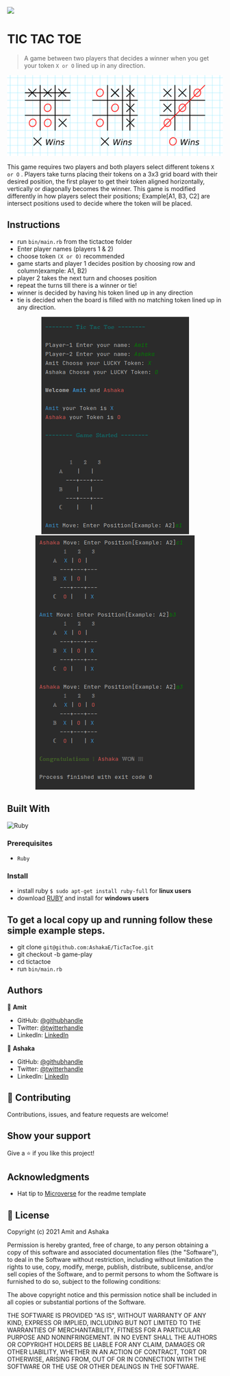 ![](https://img.shields.io/badge/Microverse-blueviolet)

# TIC TAC TOE

> A game between two players that decides a winner when you get your token `X or O` lined up in any direction.

![screenshot](docs/app_screenshot.png)

This game requires two players and both players select different tokens `X or O` . Players take turns placing their tokens on a 3x3 grid board with their desired position, the first player to get their token aligned horizontally, vertically or diagonally becomes the winner. This game is modified differently in how players select their positions; Example[A1, B3, C2] are intersect positions used to decide where the token will be placed.

## Instructions
- run `bin/main.rb` from the tictactoe folder
- Enter player names (players 1 & 2)
- choose token `(X or O)` recommended
- game starts and player 1 decides position by choosing row and column(example: A1, B2)
- player 2 takes the next turn and chooses position
- repeat the turns till there is a winner or tie!
- winner is decided by having his token lined up in any direction
- tie is decided when the board is filled with no matching token lined up in any direction.

<p align="center">
  
  <img src="docs/1.png">
  <img src="docs/2.png">

</p>

## Built With

![Ruby](https://www.vectorlogo.zone/logos/ruby-lang/ruby-lang-horizontal.svg)

### Prerequisites

- `Ruby`

### Install

- install ruby `$ sudo apt-get install ruby-full` for **linux users**
- download [RUBY](https://github.com/oneclick/rubyinstaller2/releases/download/RubyInstaller-2.7.2-1/rubyinstaller-devkit-2.7.2-1-x64.exe) and install for **windows users**

## To get a local copy up and running follow these simple example steps.

- git clone `git@github.com:AshakaE/TicTacToe.git`
- git checkout -b game-play
- cd tictactoe
- run `bin/main.rb`

## Authors

👤 **Amit**

- GitHub: [@githubhandle](https://github.com/KumarAmitt)
- Twitter: [@twitterhandle](https://twitter.com/ArrshAmitt)
- LinkedIn: [LinkedIn](https://www.linkedin.com/in/kumar-amitt)

👤 **Ashaka**

- GitHub: [@githubhandle](https://github.com/AshakaE)
- Twitter: [@twitterhandle](https://twitter.com/shaqzee_)
- LinkedIn: [LinkedIn](https://www.linkedin.com/in/ashaka-egerega-92a8b41b3/)

## 🤝 Contributing

Contributions, issues, and feature requests are welcome!

## Show your support

Give a ⭐️ if you like this project!

## Acknowledgments

- Hat tip to [Microverse](https://www.microverse.org/) for the readme template

## 📝 License

Copyright (c) 2021 Amit and Ashaka

Permission is hereby granted, free of charge, to any person obtaining a copy
of this software and associated documentation files (the "Software"), to deal
in the Software without restriction, including without limitation the rights
to use, copy, modify, merge, publish, distribute, sublicense, and/or sell
copies of the Software, and to permit persons to whom the Software is
furnished to do so, subject to the following conditions:

The above copyright notice and this permission notice shall be included in all
copies or substantial portions of the Software.

THE SOFTWARE IS PROVIDED "AS IS", WITHOUT WARRANTY OF ANY KIND, EXPRESS OR
IMPLIED, INCLUDING BUT NOT LIMITED TO THE WARRANTIES OF MERCHANTABILITY,
FITNESS FOR A PARTICULAR PURPOSE AND NONINFRINGEMENT. IN NO EVENT SHALL THE
AUTHORS OR COPYRIGHT HOLDERS BE LIABLE FOR ANY CLAIM, DAMAGES OR OTHER
LIABILITY, WHETHER IN AN ACTION OF CONTRACT, TORT OR OTHERWISE, ARISING FROM,
OUT OF OR IN CONNECTION WITH THE SOFTWARE OR THE USE OR OTHER DEALINGS IN THE
SOFTWARE.
